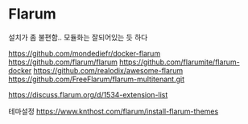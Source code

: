 # Flarum

설치가 좀 불편함.. 모듈화는 잘되어있는 듯 하다

https://github.com/mondediefr/docker-flarum
https://github.com/flarum/flarum
https://github.com/flarumite/flarum-docker
https://github.com/realodix/awesome-flarum
https://github.com/FreeFlarum/flarum-multitenant.git

https://discuss.flarum.org/d/1534-extension-list

테마설정
https://www.knthost.com/flarum/install-flarum-themes
